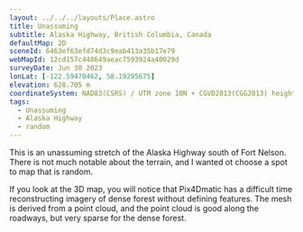 ```yaml
---
layout: ../../../layouts/Place.astro
title: Unassuming
subtitle: Alaska Highway, British Columbia, Canada
defaultMap: 2D
sceneId: 6463ef63efd74d3c9eab413a35b17e79
webMapId: 12cd157c448649aeac7593924a40029d
surveyDate: Jun 30 2023
lonLat: [-122.59470462, 58.19295675]
elevation: 628.705 m
coordinateSystem: NAD83(CSRS) / UTM zone 10N + CGVD2013(CGG2013) height
tags:
  - Unassuming
  - Alaska Highway
  - random
---
```


This is an unassuming stretch of the Alaska Highway south of Fort Nelson. There is not much notable about the terrain, and I wanted ot choose a spot to map that is random.

If you look at the 3D map, you will notice that Pix4Dmatic has a difficult time reconstructing imagery of dense forest without defining features. The mesh is derived from a point cloud, and the point cloud is good along the roadways, but very sparse for the dense forest.
